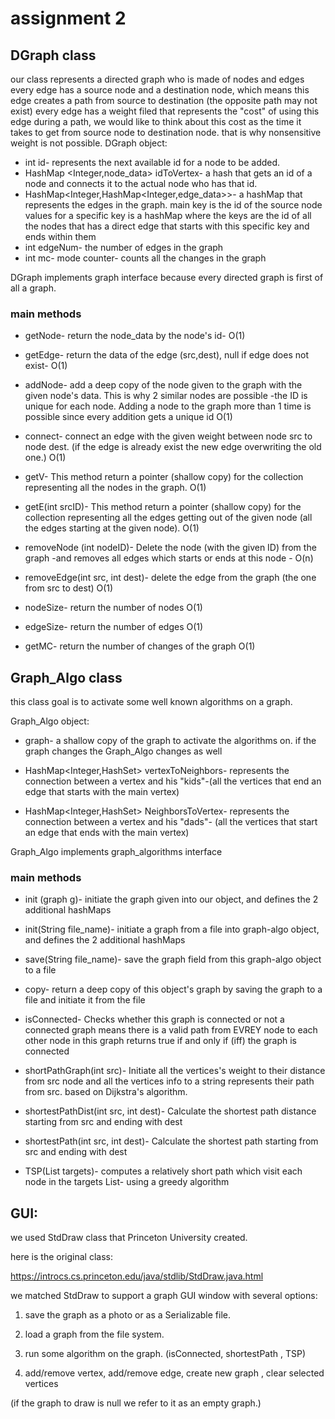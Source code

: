 
# assignment 2
## DGraph class

our class represents a directed graph who is made of nodes and edges
every edge has a source node and a destination node, which means this edge creates a path from source to destination
(the opposite path may not exist)
every edge has a weight filed that represents the "cost" of using this edge during a path, 
we would like to think about this cost as the time it takes to get from source node to destination node.
that is why nonsensitive weight is not possible.
DGraph object:
* int id- represents the next available id for a node to be added.
* HashMap <Integer,node_data> idToVertex- a hash that gets an id of a node and connects it to the actual node who has that id.
* HashMap<Integer,HashMap<Integer,edge_data>>- a hashMap that represents the edges in the graph. main key is the id of the source node
values for a specific key is a hashMap where the keys are the id of all the nodes that has a direct edge that starts with this specific key and ends within them  
* int edgeNum- the number of edges in the graph
* int mc- mode counter- counts all the changes in the graph 

DGraph implements graph interface because every directed graph is first of all a graph.

### main methods 

* getNode- return the node_data by the node's id-  O(1)

* getEdge- return the data of the edge (src,dest), null if edge does not exist- O(1)

* addNode- add a deep copy of the node given to the graph with the given node's data. This is why 2 similar nodes are possible -the ID is unique for each node. Adding a node to the graph more than 1 time is possible since every addition gets a unique id O(1)

* connect- connect an edge with the given weight between node src to node dest. (if the edge is already exist the new edge overwriting the old one.) O(1)

* getV- This method return a pointer (shallow copy) for the collection representing all the nodes in the graph. O(1)

* getE(int srcID)- This method return a pointer (shallow copy) for the collection representing all the edges getting out of the given node (all the edges starting at the given node). O(1)

* removeNode (int nodeID)- Delete the node (with the given ID) from the graph -and removes all edges which starts or ends at this node - O(n)

* removeEdge(int src, int dest)- delete the edge from the graph (the one from src to dest) O(1)

* nodeSize- return the number of nodes O(1)

* edgeSize- return the number of edges O(1)

* getMC- return the number of changes of the graph O(1)



## Graph_Algo class

this class goal is to activate some well known algorithms on a graph.

Graph_Algo object:
* graph- a shallow copy of the graph to activate the algorithms on. if the graph changes the Graph_Algo changes as well

*	HashMap<Integer,HashSet<Integer>> vertexToNeighbors- represents the connection between a vertex and his "kids"-(all the vertices that end an edge that starts with the main vertex)

*	HashMap<Integer,HashSet<Integer>> NeighborsToVertex- represents the connection between a vertex and his "dads"- (all the vertices that start an edge that ends with the main vertex)

Graph_Algo implements graph_algorithms interface

### main methods 

* init (graph g)- initiate the graph given into our object, and defines the 2 additional hashMaps  

* init(String file_name)- initiate a graph from a file into graph-algo object, and defines the 2 additional hashMaps  

* save(String file_name)- save the graph field from this graph-algo object to a file

* copy- return a deep copy of this object's graph by saving the graph to a file and initiate it from the file 

* isConnected- Checks whether this graph is connected or not a connected graph means there is a valid path from EVREY node to each other node in this graph returns true if and only if (iff) the graph is connected

* shortPathGraph(int src)- Initiate all the vertices's weight to their distance from src node and all the vertices info to a string represents their path from src. based on Dijkstra's algorithm.

* shortestPathDist(int src, int dest)- Calculate the shortest path distance starting from src and ending with dest

* shortestPath(int src, int dest)- Calculate the shortest path starting from src and ending with dest

* TSP(List<Integer> targets)- computes a relatively short path which visit each node in the targets List- using a greedy algorithm

## GUI:
we used StdDraw class that Princeton University created.

here is the original class:

https://introcs.cs.princeton.edu/java/stdlib/StdDraw.java.html

we matched StdDraw to support a graph GUI window with several options:

1. save the graph as a photo or as a Serializable file. 

2. load a graph from the file system.

3. run some algorithm on the graph. (isConnected, shortestPath , TSP)

4. add/remove vertex, add/remove edge, create new graph , clear selected vertices

(if the graph to draw is null we refer to it as an empty graph.) 
